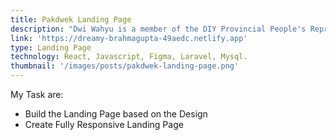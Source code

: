 ```yaml
---
title: Pakdwek Landing Page
description: "Dwi Wahyu is a member of the DIY Provincial People's Representative Council who wants to create a website as a forum for people who want to give advice, discuss, or submit proposals easily anytime and anywhere. "
link: 'https://dreamy-brahmagupta-49aedc.netlify.app'
type: Landing Page
technology: React, Javascript, Figma, Laravel, Mysql.
thumbnail: '/images/posts/pakdwek-landing-page.png'
---
```


My Task are:
* Build the Landing Page based on the Design
* Create Fully Responsive Landing Page
